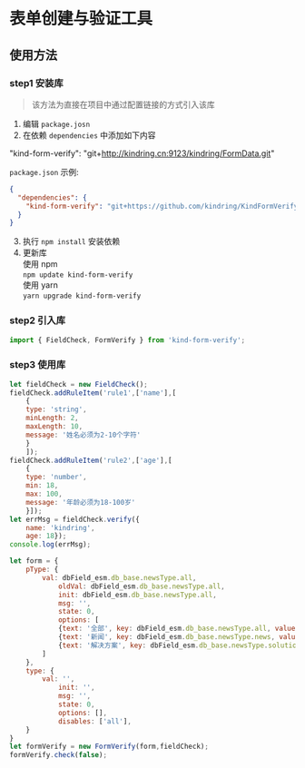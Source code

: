 # 表单创建与验证工具
## 使用方法
### step1 安装库
> 该方法为直接在项目中通过配置链接的方式引入该库

1. 编辑 `package.josn`
2. 在依赖 `dependencies` 中添加如下内容  

"kind-form-verify": "git+http://kindring.cn:9123/kindring/FormData.git"

`package.json` 示例:
```json
{
  "dependencies": {
    "kind-form-verify": "git+https://github.com/kindring/KindFormVerify.git"
  }
}
```

3. 执行 `npm install` 安装依赖
4. 更新库  
使用 npm  
`npm update kind-form-verify`  
使用 yarn  
`yarn upgrade kind-form-verify`

### step2 引入库
```js
import { FieldCheck, FormVerify } from 'kind-form-verify';
```

### step3 使用库
```js
let fieldCheck = new FieldCheck();
fieldCheck.addRuleItem('rule1',['name'],[
    {
    type: 'string',
    minLength: 2,
    maxLength: 10,
    message: '姓名必须为2-10个字符'
    }
    ]);
fieldCheck.addRuleItem('rule2',['age'],[
    {
    type: 'number',
    min: 18,
    max: 100,
    message: '年龄必须为18-100岁'
    }]);
let errMsg = fieldCheck.verify({
    name: 'kindring',
    age: 18});
console.log(errMsg);

let form = {
    pType: {
        val: dbField_esm.db_base.newsType.all,
            oldVal: dbField_esm.db_base.newsType.all,
            init: dbField_esm.db_base.newsType.all,
            msg: '',
            state: 0,
            options: [
            {text: '全部', key: dbField_esm.db_base.newsType.all, value: dbField_esm.db_base.newsType.all},
            {text: '新闻', key: dbField_esm.db_base.newsType.news, value: dbField_esm.db_base.newsType.news},
            {text: '解决方案', key: dbField_esm.db_base.newsType.solution, value: dbField_esm.db_base.newsType.solution},
        ]
    },
    type: {
        val: '',
            init: '',
            msg: '',
            state: 0,
            options: [],
            disables: ['all'],
    }
}
let formVerify = new FormVerify(form,fieldCheck);
formVerify.check(false);

```
